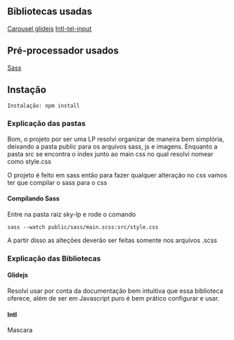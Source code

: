 ## Bibliotecas usadas

[Carousel glidejs](https://glidejs.com/docs/)
[Intl-tel-input](https://github.com/jackocnr/intl-tel-input)

## Pré-processador usados

[Sass](https://sass-lang.com/)

## Instação

```
Instalação: npm install
```

### Explicação das pastas
Bom, o projeto por ser uma LP resolvi organizar de maneira bem simplória, deixando a pasta public para os arquivos sass, js e imagens. Enquanto a pasta src se encontra o index junto ao main css no qual resolvi nomear como style.css

O projeto é feito em sass então para fazer qualquer alteração no css vamos ter que compilar o sass para o css

#### Compilando Sass
Entre na pasta raiz sky-lp e rode o comando 
```
sass --watch public/sass/main.scss:src/style.css
```
A partir disso as alteções deverão ser feitas somente nos arquivos .scss

### Explicação das Bibliotecas

#### Glidejs
Resolvi usar por conta da documentação bem intuitiva que essa biblioteca oferece, além de ser em Javascript puro é bem prático configurar e usar.

#### Intl

Mascara 

